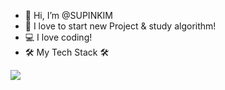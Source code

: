 - 👋  Hi, I’m @SUPINKIM
- 👀  I love to start new Project & study algorithm!
- 💻  I love coding!
- 🛠  My Tech Stack 🛠

<img src="https://img.shields.io/badge/Javascript-ff867c?style=flat-square&logo=#F7DF1E&logoColor=white"/>




<!---
SUPINKIM/SUPINKIM is a ✨ special ✨ repository because its `README.md` (this file) appears on your GitHub profile.
You can click the Preview link to take a look at your changes.
--->
